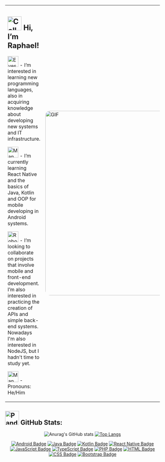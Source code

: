 <table>
  <tr>
    <td>
      <h2><img src="https://raw.githubusercontent.com/Tarikul-Islam-Anik/Animated-Fluent-Emojis/master/Emojis/Hand%20gestures/Call%20Me%20Hand%20Medium%20Skin%20Tone.png" alt="Call Me Hand Medium Skin Tone" width="45" height="45" /> Hi, I’m Raphael! </h2>
      <p><img src="https://raw.githubusercontent.com/Tarikul-Islam-Anik/Animated-Fluent-Emojis/master/Emojis/Hand%20gestures/Eyes.png" alt="Eyes" width="35" height="35" /> - I’m interested in learning new programming languages, also in acquiring knowledge about developing new systems and IT infrastructure.</p>
      <p><img src="https://raw.githubusercontent.com/Tarikul-Islam-Anik/Animated-Fluent-Emojis/master/Emojis/People%20with%20professions/Man%20Technologist%20Medium%20Skin%20Tone.png" alt="Man Technologist Medium Skin Tone" width="35" height="35" /> - I’m currently learning React Native and the basics of Java, Kotlin and OOP for mobile developing in Android systems.</p>
      <p><img src="https://raw.githubusercontent.com/Tarikul-Islam-Anik/Animated-Fluent-Emojis/master/Emojis/Smilies/Robot.png" alt="Robot" width="35" height="35" /> - I’m looking to collaborate on projects that involve mobile and front-end development. I’m also interested in practicing the creation of APIs and simple back-end systems. Nowadays I'm also interested in NodeJS, but I hadn't time to study yet.</p>
      <p><img src="https://raw.githubusercontent.com/Tarikul-Islam-Anik/Animated-Fluent-Emojis/master/Emojis/People%20with%20activities/Man%20Raising%20Hand%20Medium%20Skin%20Tone.png" alt="Man Raising Hand Medium Skin Tone" width="35" height="35" /> - Pronouns: He/Him</p>
    </td>
    <td>
      <img src="https://user-images.githubusercontent.com/74038190/216656986-e4424d73-56dd-4e0d-96ac-66f9f2c3be42.gif" alt="GIF" style="width: 600px; height: auto; border-radius: 15px;">
    </td>
  </tr>
</table>

<h2><img src="https://raw.githubusercontent.com/Tarikul-Islam-Anik/Animated-Fluent-Emojis/master/Emojis/Animals/Panda.png" alt="Panda" width="45" height="45" /> GitHub Stats: </h2>

<div align="center">

  ![Anurag's GitHub stats](https://github-readme-stats.vercel.app/api?username=Igsem123&theme=aura&show_icons=true)
  [![Top Langs](https://github-readme-stats.vercel.app/api/top-langs/?username=Igsem123&layout=donut&theme=aura)](https://github.com/anuraghazra/github-readme-stats)
  
  <a href="#"><img src="https://img.shields.io/badge/Android-3DDC84?logo=android&logoColor=white" alt="Android Badge" /></a>
  <a href="#"><img src="https://img.shields.io/badge/Java-%23ED8B00.svg?logo=openjdk&logoColor=white" alt="Java Badge" /></a>
  <a href="#"><img src="https://img.shields.io/badge/Kotlin-%237F52FF.svg?logo=kotlin&logoColor=white" alt="Kotlin Badge" /></a>
  <a href="#"><img src="https://img.shields.io/badge/React_Native-%2320232a.svg?logo=react&logoColor=%2361DAFB" alt="React Native Badge" /></a>
  <a href="#"><img src="https://img.shields.io/badge/JavaScript-F7DF1E?logo=javascript&logoColor=000" alt="JavaScript Badge" /></a>
  <a href="#"><img src="https://img.shields.io/badge/TypeScript-3178C6?logo=typescript&logoColor=fff" alt="TypeScript Badge" /></a>
  <a href="#"><img src="https://img.shields.io/badge/php-%23777BB4.svg?&logo=php&logoColor=white" alt="PHP Badge" /></a>
  <a href="#"><img src="https://img.shields.io/badge/HTML-%23E34F26.svg?logo=html5&logoColor=white" alt="HTML Badge" /></a>
  <a href="#"><img src="https://img.shields.io/badge/CSS-1572B6?logo=css3&logoColor=fff" alt="CSS Badge" /></a>
  <a href="#"><img src="https://img.shields.io/badge/Bootstrap-7952B3?logo=bootstrap&logoColor=fff" alt="Bootstrap Badge" /></a>
</div>
